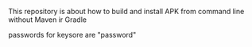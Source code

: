 This repository is about how to build and install APK from command line without Maven ir Gradle

passwords for keysore are "password"
